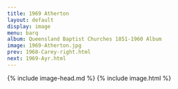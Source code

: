 ```yaml
---
title: 1969 Atherton
layout: default
display: image
menu: barq
album: Queensland Baptist Churches 1851-1960 Album
image: 1969-Atherton.jpg
prev: 1968-Carey-right.html
next: 1969-Ayr.html
---
```

{% include image-head.md %}
{% include image.html %}